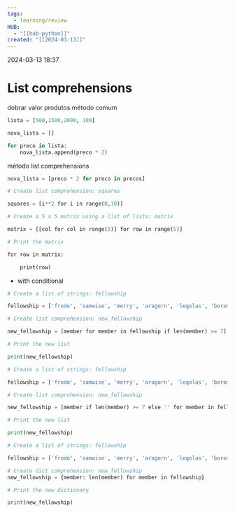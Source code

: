 ```yaml
---
tags:
  - learning/review
HUB:
  - "[[hub-python]]"
created: "[[2024-03-13]]"
---
```

2024-03-13  18:37

# List comprehensions

dobrar valor produtos
método comum
```python
lista = [500,1500,2000, 100]

nova_lista = []

for preco in lista:
	nova_lista.append(preco * 2)
```

método list comprehensions
```python
nova_lista = [preco * 2 for preco in precos]
```

```python
# Create list comprehension: squares

squares = [i**2 for i in range(0,10)]
```

```python
# Create a 5 x 5 matrix using a list of lists: matrix

matrix = [[col for col in range(5)] for row in range(5)]

# Print the matrix

for row in matrix:

    print(row)
```

- with conditional

```python
# Create a list of strings: fellowship

fellowship = ['frodo', 'samwise', 'merry', 'aragorn', 'legolas', 'boromir', 'gimli']

# Create list comprehension: new_fellowship

new_fellowship = [member for member in fellowship if len(member) >= 7]

# Print the new list

print(new_fellowship)
```

```python
# Create a list of strings: fellowship

fellowship = ['frodo', 'samwise', 'merry', 'aragorn', 'legolas', 'boromir', 'gimli']

# Create list comprehension: new_fellowship

new_fellowship = [member if len(member) >= 7 else '' for member in fellowship]

# Print the new list

print(new_fellowship)
```

```python
# Create a list of strings: fellowship

fellowship = ['frodo', 'samwise', 'merry', 'aragorn', 'legolas', 'boromir', 'gimli']

# Create dict comprehension: new_fellowship
new_fellowship = {member: len(member) for member in fellowship}

# Print the new dictionary

print(new_fellowship)
```
